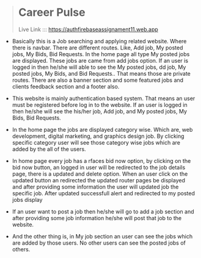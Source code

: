 > # Career Pulse
> Live Link ::: https://authfirebaseassignament11.web.app

- Basically this is a Job searching and applying related website. Where there is navbar. There are different routes. Like, Add job, My posted jobs, My Bids, Bid Requests. In the home page all type My posted jobs are displayed. These jobs are came from add jobs option. If an user is logged in then he/she will able to see the My posted jobs, dd job, My posted jobs, My Bids, and Bid Requests.. That means those are private routes. There are also a banner section and some featured jobs and clients feedback section and a footer also. 

- This website is mainly authentication based system. That means an user must be registered before log in to the website. If an user is logged in then he/she will see the his/her job,  Add job, and My posted jobs, My Bids, Bid Requests.

- In the home page the jobs are displayed category wise. Which are, web development, digital marketing, and graphics design job. By clicking specific category user will see those category wise jobs which are added by the all of the users. 



- In home page every job has a rfaces bid now option, by clicking on the bid now button, an logged in user will be redirected to the job details page, there is a updated and delete option. When an user click on the updated button an redirected the updated router pages be displayed and after providing some information the user will updated job the specific job. After updated successfull alert and redirected to my posted jobs display 

- If an user want to post a job then he/she will go to add a job section and after providing some job information he/she will post that job to the website. 

- And the other thing is, in My job section an user can see the jobs which are added by those users. No other users can see the posted jobs of others. 

